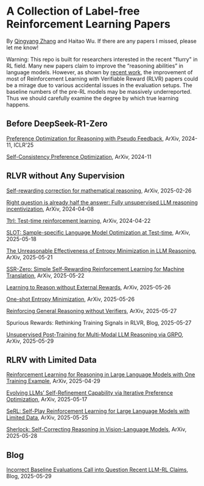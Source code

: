 # A Collection of Label-free Reinforcement Learning Papers

By [Qingyang Zhang](qingyangzhang.github.io) and Haitao Wu. If there are any papers I missed, please let me know!

Warning: This repo is built for researchers interested in the recent "flurry" in RL field. Many new papers claim to improve the “reasoning abilities” in language models. However, as shown by [recent work](https://safe-lip-9a8.notion.site/Incorrect-Baseline-Evaluations-Call-into-Question-Recent-LLM-RL-Claims-2012f1fbf0ee8094ab8ded1953c15a37#2022f1fbf0ee80cb9b18f7eac460410a), the improvement of most of Reinforcement Learning with Verifiable Reward (RLVR) papers could be a mirage due to various accidental issues in the evaluation setups. The baseline numbers of the pre-RL models may be massively underreported. Thus we should carefully examine the degree by which true learning happens.

## Before DeepSeek-R1-Zero

[Preference Optimization for Reasoning with Pseudo Feedback](https://arxiv.org/abs/2411.16345), ArXiv, 2024-11, ICLR'25

[Self-Consistency Preference Optimization](https://arxiv.org/abs/2411.04109), ArXiv, 2024-11

## RLVR without Any Supervision

[Self-rewarding correction for mathematical reasoning](https://arxiv.org/pdf/2502.19613), ArXiv, 2025-02-26

[Right question is already half the answer: Fully unsupervised LLM reasoning incentivization](https://arxiv.org/abs/2504.05812), ArXiv, 2024-04-08

[Ttrl: Test-time reinforcement learning](https://arxiv.org/abs/2504.16084), ArXiv, 2024-04-22

[SLOT: Sample-specific Language Model Optimization at Test-time](https://arxiv.org/abs/2505.12392), ArXiv, 2025-05-18

[The Unreasonable Effectiveness of Entropy Minimization in LLM Reasoning](https://arxiv.org/abs/2505.15134), ArXiv, 2025-05-21

[SSR-Zero: Simple Self-Rewarding Reinforcement Learning for Machine Translation](https://arxiv.org/abs/2505.16637), ArXiv, 2025-05-22

[Learning to Reason without External Rewards](https://arxiv.org/abs/2505.19590), ArXiv, 2025-05-26

[One-shot Entropy Minimization](https://arxiv.org/abs/2505.20282), ArXiv, 2025-05-26

[Reinforcing General Reasoning without Verifiers](https://arxiv.org/abs/2505.21493), ArXiv, 2025-05-27

Spurious Rewards: Rethinking Training Signals in RLVR, Blog, 2025-05-27

[Unsupervised Post-Training for Multi-Modal LLM Reasoning via GRPO](https://arxiv.org/abs/2505.22453v1), ArXiv, 2025-05-29

## RLRV with Limited Data

[Reinforcement Learning for Reasoning in Large Language Models with One Training Example](https://arxiv.org/abs/2504.20571), ArXiv, 2025-04-29

[Evolving LLMs’ Self-Refinement Capability via Iterative Preference Optimization](https://arxiv.org/pdf/2502.05605), ArXiv, 2025-05-17

[SeRL: Self-Play Reinforcement Learning for Large Language Models with Limited Data](https://arxiv.org/abs/2505.20347), ArXiv, 2025-05-25

[Sherlock: Self-Correcting Reasoning in Vision-Language Models](https://arxiv.org/pdf/2505.22651), ArXiv, 2025-05-28

## Blog

[Incorrect Baseline Evaluations Call into Question Recent LLM-RL Claims](https://safe-lip-9a8.notion.site/Incorrect-Baseline-Evaluations-Call-into-Question-Recent-LLM-RL-Claims-2012f1fbf0ee8094ab8ded1953c15a37#2022f1fbf0ee80cb9b18f7eac460410a), Blog, 2025-05-29

